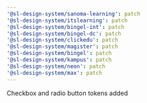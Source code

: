 ```yaml
---
'@sl-design-system/sanoma-learning': patch
'@sl-design-system/itslearning': patch
'@sl-design-system/bingel-int': patch
'@sl-design-system/bingel-dc': patch
'@sl-design-system/clickedu': patch
'@sl-design-system/magister': patch
'@sl-design-system/bingel': patch
'@sl-design-system/kampus': patch
'@sl-design-system/neon': patch
'@sl-design-system/max': patch
---
```


Checkbox and radio button tokens added
